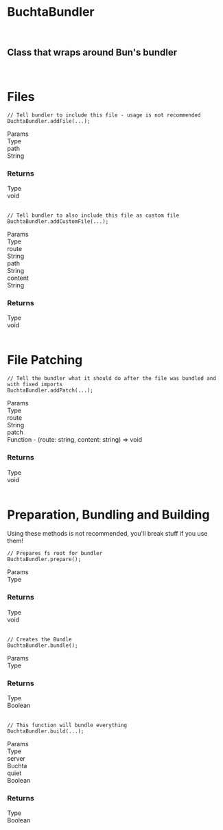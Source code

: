 # BuchtaBundler

<br>

## Class that wraps around Bun's bundler

<br>

# Files

<pre class="javascript bg-black rounded-md mt-5 bg-opacity-40">
<code>// Tell bundler to include this file - usage is not recommended
BuchtaBundler.addFile(...);</code></pre>

<div class="mt-2.5 mb-2.5">
    <div class="flex flex-row border items-center border-black">
        <div class="docs-list-base">Params</div>
        <div class="p-2.5 docs-list-base w-[50%]">Type</div>
    </div>
    <div class="flex flex-row border items-center border-black">
        <div class="font-bold p-2.5 w-[50%] border-r border-black bg-cblack-hover">path</div>
        <div class="p-2.5 bg-cblack-hover w-[50%]">String</div>
    </div>
</div>

### Returns

<div class="mt-2.5">
    <div class="flex flex-row border items-center border-black">
        <div class="docs-list-base">Type</div>
        <div class="p-2.5 docs-list-base w-[50%]">void</div>
    </div>
</div>

<br>

<pre class="javascript bg-black rounded-md mt-5 bg-opacity-40">
<code>// Tell bundler to also include this file as custom file
BuchtaBundler.addCustomFile(...);</code></pre>

<div class="mt-2.5 mb-2.5">
    <div class="flex flex-row border items-center border-black">
        <div class="docs-list-base">Params</div>
        <div class="p-2.5 docs-list-base w-[50%]">Type</div>
    </div>
    <div class="flex flex-row border items-center border-black">
        <div class="font-bold p-2.5 w-[50%] border-r border-black bg-cblack-hover">route</div>
        <div class="p-2.5 bg-cblack-hover w-[50%]">String</div>
    </div>
    <div class="flex flex-row border items-center border-black">
        <div class="font-bold p-2.5 w-[50%] border-r border-black bg-cblack-hover">path</div>
        <div class="p-2.5 bg-cblack-hover w-[50%]">String</div>
    </div>
    <div class="flex flex-row border items-center border-black">
        <div class="font-bold p-2.5 w-[50%] border-r border-black bg-cblack-hover">content</div>
        <div class="p-2.5 bg-cblack-hover w-[50%]">String</div>
    </div>
</div>

### Returns

<div class="mt-2.5">
    <div class="flex flex-row border items-center border-black">
        <div class="docs-list-base">Type</div>
        <div class="p-2.5 docs-list-base w-[50%]">void</div>
    </div>
</div>

<br>

# File Patching

<pre class="javascript bg-black rounded-md mt-5 bg-opacity-40">
<code>// Tell the bundler what it should do after the file was bundled and with fixed imports
BuchtaBundler.addPatch(...);</code></pre>

<div class="mt-2.5 mb-2.5">
    <div class="flex flex-row border items-center border-black">
        <div class="docs-list-base">Params</div>
        <div class="p-2.5 docs-list-base w-[50%]">Type</div>
    </div>
    <div class="flex flex-row border items-center border-black">
        <div class="font-bold p-2.5 w-[50%] border-r border-black bg-cblack-hover">route</div>
        <div class="p-2.5 bg-cblack-hover w-[50%]">String</div>
    </div>
    <div class="flex flex-row border items-center border-black">
        <div class="font-bold p-2.5 w-[50%] border-r border-black bg-cblack-hover">patch</div>
        <div class="p-2.5 bg-cblack-hover w-[50%]">Function - (route: string, content: string) => void</div>
    </div>
</div>

### Returns

<div class="mt-2.5">
    <div class="flex flex-row border items-center border-black">
        <div class="docs-list-base">Type</div>
        <div class="p-2.5 docs-list-base w-[50%]">void</div>
    </div>
</div>

<br>

# Preparation, Bundling and Building

<div class="warning-badge mt-3">
    Using these methods is not recommended, you'll break stuff if you use them!
</div>

<pre class="javascript bg-black rounded-md mt-5 bg-opacity-40">
<code>// Prepares fs root for bundler
BuchtaBundler.prepare();</code></pre>

<div class="mt-2.5 mb-2.5">
    <div class="flex flex-row border items-center border-black">
        <div class="docs-list-base">Params</div>
        <div class="p-2.5 docs-list-base w-[50%]">Type</div>
    </div>
</div>

### Returns

<div class="mt-2.5">
    <div class="flex flex-row border items-center border-black">
        <div class="docs-list-base">Type</div>
        <div class="p-2.5 docs-list-base w-[50%]">void</div>
    </div>
</div>

<br>

<pre class="javascript bg-black rounded-md mt-5 bg-opacity-40">
<code>// Creates the Bundle
BuchtaBundler.bundle();</code></pre>

<div class="mt-2.5 mb-2.5">
    <div class="flex flex-row border items-center border-black">
        <div class="docs-list-base">Params</div>
        <div class="p-2.5 docs-list-base w-[50%]">Type</div>
    </div>
</div>

### Returns

<div class="mt-2.5">
    <div class="flex flex-row border items-center border-black">
        <div class="docs-list-base">Type</div>
        <div class="p-2.5 docs-list-base w-[50%]">Boolean</div>
    </div>
</div>

<br>

<pre class="javascript bg-black rounded-md mt-5 bg-opacity-40">
<code>// This function will bundle everything
BuchtaBundler.build(...);</code></pre>

<div class="mt-2.5 mb-2.5">
    <div class="flex flex-row border items-center border-black">
        <div class="docs-list-base">Params</div>
        <div class="p-2.5 docs-list-base w-[50%]">Type</div>
    </div>
    <div class="flex flex-row border items-center border-black">
        <div class="font-bold p-2.5 w-[50%] border-r border-black bg-cblack-hover">server</div>
        <div class="p-2.5 bg-cblack-hover w-[50%]">Buchta</div>
    </div>
    <div class="flex flex-row border items-center border-black">
        <div class="font-bold p-2.5 w-[50%] border-r border-black bg-cblack-hover">quiet</div>
        <div class="p-2.5 bg-cblack-hover w-[50%]">Boolean</div>
    </div>
</div>

### Returns

<div class="mt-2.5">
    <div class="flex flex-row border items-center border-black">
        <div class="docs-list-base">Type</div>
        <div class="p-2.5 docs-list-base w-[50%]">Boolean</div>
    </div>
</div>

<br>